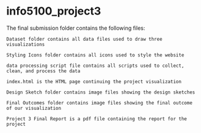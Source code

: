 # info5100_project3

The final submission folder contains the following files:

	Dataset folder contains all data files used to draw three visualizations

	Styling Icons folder contains all icons used to style the website

	data processing script file contains all scripts used to collect, clean, and process the data

	index.html is the HTML page continuing the project visualization

	Design Sketch folder contains image files showing the design sketches

	Final Outcomes folder contains image files showing the final outcome of our visualization

	Project 3 Final Report is a pdf file containing the report for the project
